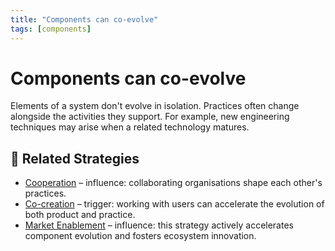 ```yaml
---
title: "Components can co-evolve"
tags: [components]
---
```


# Components can co-evolve

Elements of a system don't evolve in isolation. Practices often change alongside the activities they support. For example, new engineering techniques may arise when a related technology matures.

## 🔀 Related Strategies

- [Cooperation](/strategies/accelerators/cooperation) – influence: collaborating organisations shape each other's practices.
- [Co-creation](/strategies/ecosystem/co-creation) – trigger: working with users can accelerate the evolution of both product and practice.
- [Market Enablement](/strategies/accelerators/market-enablement) – influence: this strategy actively accelerates component evolution and fosters ecosystem innovation.


